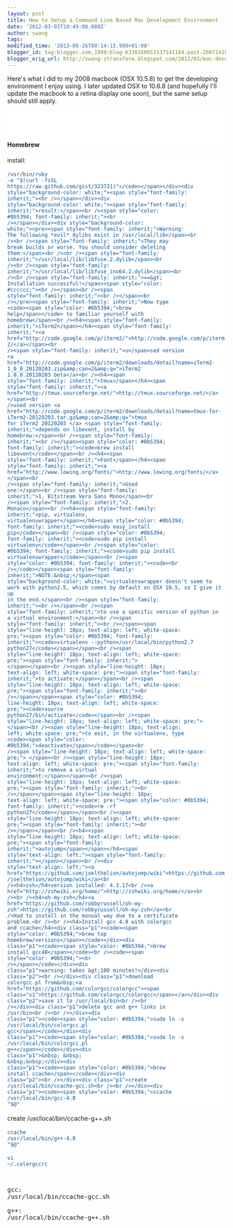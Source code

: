 ```yaml
---
layout: post
title: How to Setup a Command Line Based Mac Development Environment
date: '2012-03-03T19:49:00.000Z'
author: swang
tags: 
modified_time: '2013-08-26T00:14:15.989+01:00'
blogger_id: tag:blogger.com,1999:blog-6338160651537141164.post-2607141862908425358
blogger_orig_url: http://swang-ztransform.blogspot.com/2012/03/mac-development-environment-setup.html
---
```


Here's what I did to my 2008 macbook (OSX 10.5.8) to get the developing environment I enjoy using. I later updated OSX to 10.6.8 (and hopefully I'll update the macbook to a retina display one soon), but the same setup should still apply.<br /><div style="background-color: white;"><span style="font-family: inherit;"><br /></span><span style="font-family: inherit;"><br /></span><br /><h4><span style="font-family: inherit;">Homebrew</span></h4></div><div style="background-color: white;"><span style="font-family: inherit;">install:</span></div><div style="background-color: white;"><span style="font-family: inherit;"></span><br /><span style="color: #0b5394; font-family: inherit;"><code>/usr/bin/ruby -e "$(curl -fsSL https://raw.github.com/gist/323731)"</code></span></div><div style="background-color: white;"><span style="font-family: inherit;"><br /></span></div><div style="background-color: white;"><span style="font-family: inherit;">result:</span><br /><span style="color: #0b5394; font-family: inherit;"><br /></span></div><div style="background-color: white;"><pre><span style="font-family: inherit;">Warning: The following *evil* dylibs exist in /usr/local/lib</span><br /><br /><span style="font-family: inherit;">They may break builds or worse. You should consider deleting them:</span><br /><br /><span style="font-family: inherit;">/usr/local/lib/libfuse.2.dylib</span><br /><br /><span style="font-family: inherit;">/usr/local/lib/libfuse_ino64.2.dylib</span><br /><br /><span style="font-family: inherit;">==&gt; Installation successful!</span><span style="color: #cccccc;"><br /></span><br /><span style="font-family: inherit;"><br /></span><br /></pre><span style="font-family: inherit;">Now type <code><span style="color: #0b5394;">brew help</span></code> to familiar yourself with homebrew</span><br /><h4><span style="font-family: inherit;">iTerm2</span></h4><span style="font-family: inherit;"><a href="http://code.google.com/p/iterm2/">http://code.google.com/p/iterm2/</a></span><br /><span style="font-family: inherit;">u</span>sed version <a href="http://code.google.com/p/iterm2/downloads/detail?name=iTerm2-1_0_0_20120203.zip&amp;can=2&amp;q=">iTerm2 1.0.0.20120203 beta</a><br /><h4><span style="font-family: inherit;">tmux</span></h4><span style="font-family: inherit;"><a href="http://tmux.sourceforge.net/">http://tmux.sourceforge.net/</a></span><br />used version <a href="http://code.google.com/p/iterm2/downloads/detail?name=tmux-for-iTerm2-20120203.tar.gz&amp;can=2&amp;q=">tmux for iTerm2 20120203 </a> <span style="font-family: inherit;">depends on libevent, install by homebrew:</span><br /><span style="font-family: inherit;"><br /></span><span style="color: #0b5394; font-family: inherit;"><code>brew install libevent</code></span><br /><h4><span style="font-family: inherit;">Font</span></h4><span style="font-family: inherit;"><a href="http://www.lowing.org/fonts/">http://www.lowing.org/fonts/</a></span><br /><span style="font-family: inherit;">Used one:</span><br /><span style="font-family: inherit;">1. Bitstream Vera Sans Mono</span><br /><span style="font-family: inherit;">2. Monaco</span><br /><h4><span style="font-family: inherit;">pip, virtualenv, virtualenvwrapper</span></h4><span style="color: #0b5394; font-family: inherit;"><code>sudo easy_install pip</code></span><br /><span style="color: #0b5394; font-family: inherit;"><code>sudo pip install virtualenv</code></span><br /><span style="color: #0b5394; font-family: inherit;"><code>sudo pip install virtualenvwrapper</code></span><br /><span style="color: #0b5394; font-family: inherit;"><code><br /></code></span><span style="font-family: inherit;">NOTE:&nbsp;</span><span style="background-color: white;">virtualenvwrapper doesn't seem to work with python2.5, which comes by default on OSX 10.5, so I give it up in the end.</span><br /><span style="font-family: inherit;"><br /></span><br /><span style="font-family: inherit;">to use a specific version of python in a virtual environment:</span><br /><span style="font-family: inherit;"><br /></span><span style="line-height: 18px; text-align: left; white-space: pre;"><span style="color: #0b5394; font-family: inherit;"><code>virtualenv --python=/usr/local/bin/python2.7 python27</code></span></span><br /><span style="line-height: 18px; text-align: left; white-space: pre;"><span style="font-family: inherit;"> </span></span><br /><span style="line-height: 18px; text-align: left; white-space: pre;"><span style="font-family: inherit;">to activate:</span></span><br /><span style="line-height: 18px; text-align: left; white-space: pre;"><span style="font-family: inherit;"><br /></span></span><span style="color: #0b5394; line-height: 18px; text-align: left; white-space: pre;"><code>source python27/bin/activate</code></span><br /><span style="line-height: 18px; text-align: left; white-space: pre;"> </span><br /><span style="line-height: 18px; text-align: left; white-space: pre;">to exit, in the virtualenv, type <code><span style="color: #0b5394;">deactivate</span></code></span><br /><span style="line-height: 18px; text-align: left; white-space: pre;"> </span><br /><span style="line-height: 18px; text-align: left; white-space: pre;"><span style="font-family: inherit;">to remove a virtual environment:</span></span><br /><span style="line-height: 18px; text-align: left; white-space: pre;"><span style="font-family: inherit;"><br /></span></span><span style="line-height: 18px; text-align: left; white-space: pre;"><span style="color: #0b5394; font-family: inherit;"><code>rm -rf python27</code></span></span><br /><span style="line-height: 18px; text-align: left; white-space: pre;"><span style="font-family: inherit;"><br /></span></span><br /><h4><span style="line-height: 18px; text-align: left; white-space: pre;"><span style="font-family: inherit;">autojump</span></span></h4><span style="text-align: left;"><span style="font-family: inherit;"></span></span><br /><div style="text-align: left;"><a href="https://github.com/joelthelion/autojump/wiki">https://github.com/joelthelion/autojump/wiki</a><br /><h4>zsh</h4>version installed: 4.3.17<br /><a href="http://zshwiki.org/home/">http://zshwiki.org/home/</a><br /><br /><h4>oh-my-zsh</h4><a href="https://github.com/robbyrussell/oh-my-zsh">https://github.com/robbyrussell/oh-my-zsh</a><br />Had to install in the manual way due to a certificate problem.<br /><br /><h4>Install gcc 4.8 with colorgcc and ccache</h4><div class="p1"><code><span style="color: #0b5394;">brew tap homebrew/versions</span></code></div><div class="p1"><code><span style="color: #0b5394;">brew install gcc48</span></code><br /><code><span style="color: #0b5394;"><br /></span></code></div><div class="p1">warning: takes &gt;100 minutes!</div><div class="p2"><br /></div><div class="p1">download colorgcc.pl from&nbsp;<a href="https://github.com/colorgcc/colorgcc"><span class="s1">https://github.com/colorgcc/colorgcc</span></a></div><div class="p2">save it to /usr/local/bin<br /><br /></div><div class="p1">delete gcc and g++ links in /usr/bin<br /><br /></div><div class="p1"><code><span style="color: #0b5394;">sudo ln -s /usr/local/bin/colorgcc.pl gcc</span></code></div><div class="p1"><code><span style="color: #0b5394;">sudo ln -s /usr/local/bin/colorgcc.pl g++</span></code></div><div class="p1">&nbsp; &nbsp; &nbsp;&nbsp;</div><div class="p1"><code><span style="color: #0b5394;">brew install ccache</span></code></div><div class="p2"><br /></div><div class="p1">create /usr/local/bin/ccache-gcc.sh<br /><br /></div><div class="p1"><code><span style="color: #0b5394;">ccache /usr/local/bin/gcc-4.8 "$@"&nbsp;</span></code></div><div class="p2"><br /></div><div class="p1">create /usr/local/bin/ccache-g++.sh<br /><br /></div><div class="p1"><code><span style="color: #0b5394;">ccache /usr/local/bin/g++-4.8 "$@"&nbsp;</span></code></div><div class="p2"><br /></div><div class="p1"><code><span style="color: #0b5394;">vi ~/.colorgccrc</span></code><br /><code><br /></code></div><pre><div class="pl"><br />gcc: /usr/local/bin/ccache-gcc.sh<br /><br />g++: /usr/local/bin/ccache-g++.sh</div><br /></pre><br /></div></div>